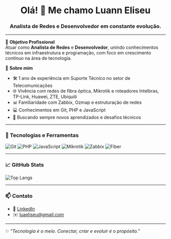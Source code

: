 <h1 align="center">Olá! 👋 Me chamo Luann Eliseu</h1>
<h3 align="center">Analista de Redes e Desenvolvedor em constante evolução.</h3>

---

🎯 **Objetivo Profissional**  
Atuar como **Analista de Redes** e **Desenvolvedor**, unindo conhecimentos técnicos em infraestrutura e programação, com foco em crescimento contínuo na área de tecnologia.

📌 **Sobre mim**
- 🛠️ 1 ano de experiência em Suporte Técnico no setor de Telecomunicações  
- 🌐 Vivência com redes de fibra óptica, Mikrotik e roteadores Intelbras, TP-Link, Huawei, ZTE, Ubiquiti  
- 📊 Familiaridade com Zabbix, Ozmap e estruturação de redes  
- 💻 Conhecimentos em Git, PHP e JavaScript  
- 🚀 Buscando sempre novos aprendizados e desafios técnicos



---

### 🧰 Tecnologias e Ferramentas
![Git](https://img.shields.io/badge/Git-F05032?style=for-the-badge&logo=git&logoColor=white)
![PHP](https://img.shields.io/badge/PHP-777BB4?style=for-the-badge&logo=php&logoColor=white)
![JavaScript](https://img.shields.io/badge/JavaScript-F7DF1E?style=for-the-badge&logo=javascript&logoColor=black)
![Mikrotik](https://img.shields.io/badge/Mikrotik-EA4C89?style=for-the-badge&logo=networkx&logoColor=white)
![Zabbix](https://img.shields.io/badge/Zabbix-CC0000?style=for-the-badge&logo=zabbix&logoColor=white)
![Fiber](https://img.shields.io/badge/Fibra-Optica-blue?style=for-the-badge)

---

### 📈 GitHub Stats

![Top Langs](https://github-readme-stats.vercel.app/api/top-langs/?username=joaosilva&layout=compact&theme=tokyonight)

---

### 📫 Contato
- 💼 [LinkedIn](https://www.linkedin.com/in/luann-eliseu-santos-da-silva-5a6b44279/)
- ✉️ luaeliseu@gmail.com

---

✨ _"Tecnologia é o meio. Conectar, criar e evoluir é o propósito."_  
